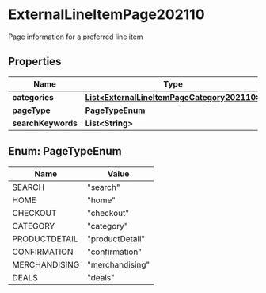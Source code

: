 

# ExternalLineItemPage202110

Page information for a preferred line item

## Properties

| Name | Type | Description | Notes |
|------------ | ------------- | ------------- | -------------|
|**categories** | [**List&lt;ExternalLineItemPageCategory202110&gt;**](ExternalLineItemPageCategory202110.md) |  |  [optional] |
|**pageType** | [**PageTypeEnum**](#PageTypeEnum) |  |  |
|**searchKeywords** | **List&lt;String&gt;** |  |  [optional] |



## Enum: PageTypeEnum

| Name | Value |
|---- | -----|
| SEARCH | &quot;search&quot; |
| HOME | &quot;home&quot; |
| CHECKOUT | &quot;checkout&quot; |
| CATEGORY | &quot;category&quot; |
| PRODUCTDETAIL | &quot;productDetail&quot; |
| CONFIRMATION | &quot;confirmation&quot; |
| MERCHANDISING | &quot;merchandising&quot; |
| DEALS | &quot;deals&quot; |



